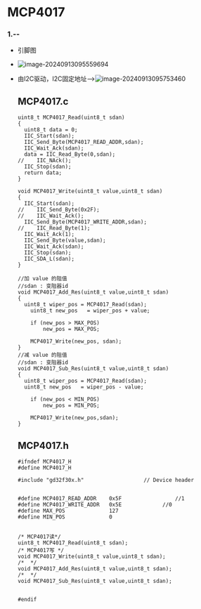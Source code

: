# MCP4017

### 1.--

- 引脚图

- ![image-20240913095559694](E:\study\typora\some_record\MCP4017\assets\image-20240913095559694.png)

- 由I2C驱动，I2C固定地址-->![image-20240913095753460](E:\study\typora\some_record\MCP4017\assets\image-20240913095753460.png)

  ## MCP4017.c

  ```
  uint8_t MCP4017_Read(uint8_t sdan)
  {
  	uint8_t data = 0;
  	IIC_Start(sdan);
  	IIC_Send_Byte(MCP4017_READ_ADDR,sdan);
  	IIC_Wait_Ack(sdan);
  	data = IIC_Read_Byte(0,sdan);    
  //	IIC_NAck();
  	IIC_Stop(sdan);
  	return data;  
  }
   
  void MCP4017_Write(uint8_t value,uint8_t sdan)
  {
  	IIC_Start(sdan);
  //	IIC_Send_Byte(0x2F);
  //	IIC_Wait_Ack();
  	IIC_Send_Byte(MCP4017_WRITE_ADDR,sdan);
  //	IIC_Read_Byte(1);
  	IIC_Wait_Ack(1);
  	IIC_Send_Byte(value,sdan);
  	IIC_Wait_Ack(sdan);
  	IIC_Stop(sdan);
  	IIC_SDA_L(sdan);
  }
  
  //加 value 的阻值
  //sdan : 变阻器id
  void MCP4017_Add_Res(uint8_t value,uint8_t sdan)
  {
  	uint8_t wiper_pos = MCP4017_Read(sdan);
      uint8_t new_pos   = wiper_pos + value;
      
      if (new_pos > MAX_POS) 
          new_pos = MAX_POS;  
  
      MCP4017_Write(new_pos, sdan);
  }
  //减 value 的阻值
  //sdan : 变阻器id
  void MCP4017_Sub_Res(uint8_t value,uint8_t sdan)
  {
  	uint8_t wiper_pos = MCP4017_Read(sdan);
  	uint8_t new_pos   = wiper_pos - value;
  	
      if (new_pos < MIN_POS) 
          new_pos = MIN_POS;  
  
      MCP4017_Write(new_pos,sdan);
  }
  ```

  ## MCP4017.h

  ```
  #ifndef MCP4017_H
  #define MCP4017_H
  
  #include "gd32f30x.h"                   // Device header
  
  
  #define MCP4017_READ_ADDR    0x5F     			//1
  #define MCP4017_WRITE_ADDR   0x5E				//0
  #define MAX_POS              127   
  #define MIN_POS              0
  
  
  /* MCP4017读*/
  uint8_t MCP4017_Read(uint8_t sdan);
  /* MCP4017写 */
  void MCP4017_Write(uint8_t value,uint8_t sdan);
  /*  */
  void MCP4017_Add_Res(uint8_t value,uint8_t sdan);
  /*  */
  void MCP4017_Sub_Res(uint8_t value,uint8_t sdan);
  
  
  #endif
  
  
  ```

  

  